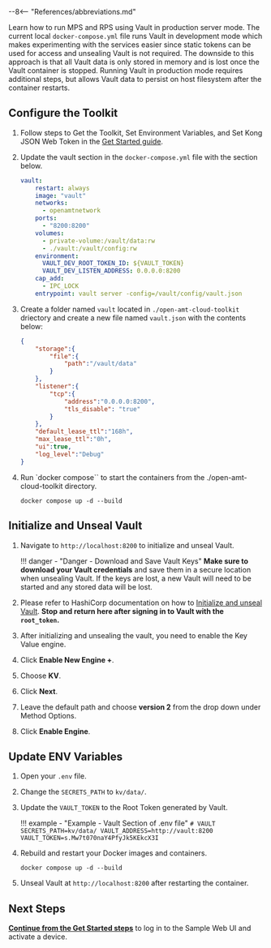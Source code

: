 --8<-- "References/abbreviations.md"

Learn how to run MPS and RPS using Vault in production server mode. The current local `docker-compose.yml` file runs Vault in development mode which makes experimenting with the services easier since static tokens can be used for access and unsealing Vault is not required. The downside to this approach is that all Vault data is only stored in memory and is lost once the Vault container is stopped. Running Vault in production mode requires additional steps, but allows Vault data to persist on host filesystem after the container restarts.

## Configure the Toolkit

1. Follow steps to Get the Toolkit, Set Environment Variables, and Set Kong JSON Web Token in the [Get Started guide](../GetStarted/setup.md).

2. Update the vault section in the `docker-compose.yml` file with the section below.
    ``` yaml
    vault:
        restart: always
        image: "vault"
        networks:
          - openamtnetwork
        ports: 
          - "8200:8200"
        volumes:
          - private-volume:/vault/data:rw
          - ./vault:/vault/config:rw
        environment: 
          VAULT_DEV_ROOT_TOKEN_ID: ${VAULT_TOKEN}
          VAULT_DEV_LISTEN_ADDRESS: 0.0.0.0:8200
        cap_add: 
          - IPC_LOCK
        entrypoint: vault server -config=/vault/config/vault.json
    ```

3. Create a folder named `vault` located in `./open-amt-cloud-toolkit` driectory and create a new file named `vault.json` with the contents below:
    ``` json
    {
        "storage":{
            "file":{
                "path":"/vault/data"
            }
        },
        "listener":{
            "tcp":{
                "address":"0.0.0.0:8200",
                "tls_disable": "true"
            }
        },
        "default_lease_ttl":"168h",
        "max_lease_ttl":"0h",
        "ui":true,
        "log_level":"Debug"
    }
    ```

4. Run `docker compose`` to start the containers from the ./open-amt-cloud-toolkit directory.
    ```
    docker compose up -d --build
    ```

## Initialize and Unseal Vault

1. Navigate to `http://localhost:8200` to initialize and unseal Vault.

    !!! danger - "Danger - Download and Save Vault Keys"
        **Make sure to download your Vault credentials** and save them in a secure location when unsealing Vault.  If the keys are lost, a new Vault will need to be started and any stored data will be lost.

2. Please refer to HashiCorp documentation on how to [Initialize and unseal Vault](https://learn.hashicorp.com/tutorials/vault/kubernetes-azure-aks?in=vault/kubernetes#initialize-and-unseal-vault). **Stop and return here after signing in to Vault with the `root_token`.**

3. After initializing and unsealing the vault, you need to enable the Key Value engine.

4. Click **Enable New Engine +**.

5. Choose **KV**.

6. Click **Next**.

7. Leave the default path and choose **version 2** from the drop down under Method Options. 

8. Click **Enable Engine**.

## Update ENV Variables
    
1. Open your `.env` file.

2. Change the `SECRETS_PATH` to `kv/data/`.

3. Update the `VAULT_TOKEN` to the Root Token generated by Vault.

    !!! example - "Example - Vault Section of .env file"
        ```
        # VAULT
        SECRETS_PATH=kv/data/
        VAULT_ADDRESS=http://vault:8200
        VAULT_TOKEN=s.Mw7t070naY4PfyJk5KEkcX3I
        ```

4. Rebuild and restart your Docker images and containers.

    ```
    docker compose up -d --build
    ```

5. Unseal Vault at `http://localhost:8200` after restarting the container.


## Next Steps
[**Continue from the Get Started steps**](../GetStarted/loginToUI.md) to log in to the Sample Web UI and activate a device.

<br>
